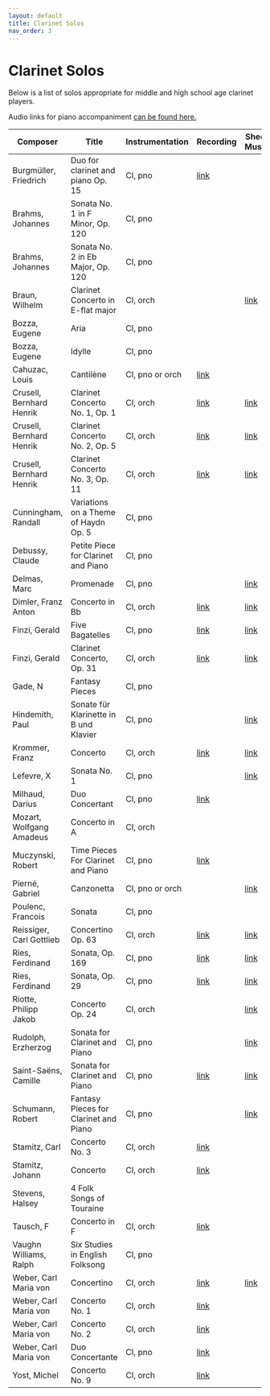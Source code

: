 ```yaml
---
layout: default
title: Clarinet Solos
nav_order: 3
---
```


# Clarinet Solos

Below is a list of solos appropriate for middle and high school age clarinet players.

Audio links for piano accompaniment [can be found here.][1]

| Composer                 | Title                                  | Instrumentation | Recording  | Sheet Music | Level |
|--------------------------|----------------------------------------|-----------------|------------|-------------|-------|
| Burgmüller, Friedrich    | Duo for clarinet and piano Op. 15      | Cl, pno         | [link][35] |             | 4/5   |
| Brahms, Johannes         | Sonata No. 1 in F Minor, Op. 120       | Cl, pno         |            |             | 2-4   |
| Brahms, Johannes         | Sonata No. 2 in Eb Major, Op. 120      | Cl, pno         |            |             | 2-4   |
| Braun, Wilhelm           | Clarinet Concerto in E-flat major      | Cl, orch        |            | [link][2]   | 3     |
| Bozza, Eugene            | Aria                                   | Cl, pno         |            |             | 2     |
| Bozza, Eugene            | Idylle                                 | Cl, pno         |            |             | 2     |
| Cahuzac, Louis           | Cantilène                              | Cl, pno or orch | [link][38] |             | 4     |
| Crusell, Bernhard Henrik | Clarinet Concerto No. 1, Op. 1         | Cl, orch        | [link][42] | [link][32]  |       |
| Crusell, Bernhard Henrik | Clarinet Concerto No. 2, Op. 5         | Cl, orch        | [link][43] | [link][33]  |       |
| Crusell, Bernhard Henrik | Clarinet Concerto No. 3, Op. 11        | Cl, orch        | [link][44] | [link][34]  |       |
| Cunningham, Randall      | Variations on a Theme of Haydn Op. 5   | Cl, pno         |            |             | 1/2   |
| Debussy, Claude          | Petite Piece for Clarinet and Piano    | Cl, pno         |            |             | 1     |
| Delmas, Marc             | Promenade                              | Cl, pno         |            | [link][31]  | 3     |
| Dimler, Franz Anton      | Concerto in Bb                         | Cl, orch        | [link][3]  | [link][4]   | 2/3   |
| Finzi, Gerald            | Five Bagatelles                        | Cl, pno         | [link][5]  | [link][6]   | 2/3   |
| Finzi, Gerald            | Clarinet Concerto, Op. 31              | Cl, orch        | [link][7]  | [link][8]   |       |
| Gade, N                  | Fantasy Pieces                         | Cl, pno         |            |             | 3     |
| Hindemith, Paul          | Sonate für Klarinette in B und Klavier | Cl, pno         |            | [link][29]  | 4/5   |
| Krommer, Franz           | Concerto                               | Cl, orch        | [link][9]  | [link][10]  | 3     |
| Lefevre, X               | Sonata No. 1                           | Cl, pno         |            | [link][11]  | 1     |
| Milhaud, Darius          | Duo Concertant                         | Cl, pno         | [link][37] |             |       |
| Mozart, Wolfgang Amadeus | Concerto in A                          | Cl, orch        |            |             | 5     |
| Muczynski, Robert        | Time Pieces For Clarinet and Piano     | Cl, pno         | [link][36] |             | 5     |
| Pierné, Gabriel          | Canzonetta                             | Cl, pno or orch |            | [link][30]  | 3/4   |
| Poulenc, Francois        | Sonata                                 | Cl, pno         |            |             | 5     |
| Reissiger, Carl Gottlieb | Concertino Op. 63                      | Cl, orch        | [link][12] | [link][13]  | 3     |
| Ries, Ferdinand          | Sonata, Op. 169                        | Cl, pno         | [link][14] | [link][15]  | 4     |
| Ries, Ferdinand          | Sonata, Op. 29                         | Cl, pno         | [link][16] | [link][17]  | 3     |
| Riotte, Philipp Jakob    | Concerto Op. 24                        | Cl, orch        |            | [link][18]  | 3     |
| Rudolph, Erzherzog       | Sonata for Clarinet and Piano          | Cl, pno         |            | [link][19]  | 2/3   |
| Saint-Saëns, Camille     | Sonata for Clarinet and Piano          | Cl, pno         | [link][20] | [link][21]  | 3     |
| Schumann, Robert         | Fantasy Pieces for Clarinet and Piano  | Cl, pno         |            | [link][22]  | 2/3   |
| Stamitz, Carl            | Concerto No. 3                         | Cl, orch        | [link][23] |             | 2/3   |
| Stamitz, Johann          | Concerto                               | Cl, orch        | [link][24] |             | 4     |
| Stevens, Halsey          | 4 Folk Songs of Touraine               |                 |            |             | 1     |
| Tausch, F                | Concerto in F                          | Cl, orch        | [link][25] |             | 3     |
| Vaughn Williams, Ralph   | Six Studies in English Folksong        | Cl, pno         |            |             | 1/2   |
| Weber, Carl Maria von    | Concertino                             | Cl, orch        | [link][26] | [link][27]  | 3/4   |
| Weber, Carl Maria von    | Concerto No. 1                         | Cl, orch        | [link][39] |             | 3/4   |
| Weber, Carl Maria von    | Concerto No. 2                         | Cl, orch        | [link][40] |             | 4     |
| Weber, Carl Maria von    | Duo Concertante                        | Cl, pno         | [link][41] |             | 4     |
| Yost, Michel             | Concerto No. 9                         | Cl, orch        | [link][28] |             | 3     |

[1]:  https://docs.google.com/spreadsheets/d/e/2PACX-1vRWvF_Vg-rt3He-uruxEScpu4nRVz9uR78JSwGqrYomk_6gRsCES1kmxnHhdDNT6BHr3YqJ5Atr070F/pubhtml

[2]:  https://s9.imslp.org/files/imglnks/usimg/9/9e/IMSLP725384-PMLP994624-Wilhelm_Braun_-_Concerto_for_Clarinet_-_Solo_Clarinet_in_Bb.pdf
[4]:  https://s9.imslp.org/files/imglnks/usimg/8/8c/IMSLP408474-PMLP661559-dimler_cl_c_ed.pdf
[6]:  https://petruccimusiclibrary.ca/files/imglnks/caimg/3/3d/IMSLP451063-PMLP733508-Finzi_-_Five_Bagatelles,_Op._23_for_Clarinete_and_Piano_(Score_Part).pdf
[8]:  https://petruccimusiclibrary.ca/files/imglnks/caimg/3/31/IMSLP632783-PMLP1015382-finzi_clarinet_concerto.pdf
[10]: https://s9.imslp.org/files/imglnks/usimg/4/42/IMSLP518631-PMLP411885-Krommer_-_Concerto_for_Clarinet_Op_36_-_Solo_Clarinet_in_Bb.pdf
[11]: https://s9.imslp.org/files/imglnks/usimg/4/41/IMSLP623015-PMLP914807-Lefev_12_Sonatas_cl_basse.pdf
[13]: https://s9.imslp.org/files/imglnks/usimg/4/45/IMSLP401406-PMLP649848-Reissiger-Concertino63-clar.pdf
[15]: https://s9.imslp.org/files/imglnks/usimg/9/95/IMSLP269065-PMLP435904-Ries_169_pr_Q_55_299_3.pdf
[17]: https://s9.imslp.org/files/imglnks/usimg/1/16/IMSLP413604-PMLP670538-Ries_-_Clarinet_Sonata_Op29_-_clpf-BDH.pdf
[18]: https://s9.imslp.org/files/imglnks/usimg/a/a9/IMSLP217514-PMLP360886-Riotte_-_24_-_Clarinet_concerto.pdf
[19]: https://s9.imslp.org/files/imglnks/usimg/a/a2/IMSLP576495-PMLP928285-erzherzog_sonata_clarinet.pdf
[21]: https://s9.imslp.org/files/imglnks/usimg/c/c3/IMSLP13804-Sainsaens-cl.pdf
[22]: https://s9.imslp.org/files/imglnks/usimg/0/04/IMSLP380761-PMLP57120-SCHUMANN-Fantasiest%C3%BCcke_Op.73=clar-pno_-_Clarinet_in_Bb.pdf
[27]: https://s9.imslp.org/files/imglnks/usimg/c/ce/IMSLP24817-PMLP06240-Klarinette.pdf
[29]: https://petruccimusiclibrary.ca/files/imglnks/caimg/7/78/IMSLP309376-PMLP500081-Hin_Cl_Son_cl_pt254.pdf
[30]: https://s9.imslp.org/files/imglnks/usimg/5/56/IMSLP78521-PMLP158977-Piern%C3%A9_-_Canzonetta,_Op._19_(clarinet_and_piano).pdf
[31]: https://s9.imslp.org/files/imglnks/usimg/9/93/IMSLP46027-SIBLEY1802.3792.7d10-39087004968071.pdf
[32]: https://s9.imslp.org/files/imglnks/usimg/2/20/IMSLP533872-PMLP710149-Crusell_-_Concerto_for_Clarinet_no_1_op_1_-_Solo_Clarinet_in_Bb.pdf
[33]: https://s9.imslp.org/files/imglnks/usimg/5/53/IMSLP534461-PMLP539326-Crusell_-_Concerto_for_Clarinet_no_2_op_5_-_Solo_Clarinet_in_Bb.pdf
[34]: https://s9.imslp.org/files/imglnks/usimg/a/ad/IMSLP117666-PMLP238705-crusell-clarinetconcerto3-solopart.pdf

[3]:  https://youtu.be/uAS2F3S3tns
[5]:  https://youtu.be/6r5_UQl3nug
[7]:  https://youtu.be/JmRJ1cdGNE8
[9]:  https://youtu.be/RfE3Qea9y_A
[12]: https://youtu.be/zunmkA7ktgU
[14]: https://youtu.be/Jl9hzErOSXM
[16]: https://youtu.be/UVimzPLlZ_s
[20]: https://youtu.be/C2iTzsS6iOo
[23]: https://youtu.be/HCESq4rNbdQ
[24]: https://youtu.be/NyGNKWC6rms
[25]: https://youtu.be/stTSa5r9wZ8
[26]: https://youtu.be/SR9oxnm66bY
[28]: https://youtu.be/fVSIsPMX68Q
[35]: https://youtu.be/j9olMf04Rms
[36]: https://youtu.be/CfxzR74KiDE
[37]: https://youtu.be/ztEUE4lo5Fk
[38]: https://youtu.be/pt0KNTHXOF0
[39]: https://youtu.be/arNCFAD25Z0
[40]: https://youtu.be/dPdPL16lE0k
[41]: https://youtu.be/yRxVuBd1InE
[42]: https://youtu.be/dfBnoGfJxUo
[43]: https://youtu.be/_HtXSeZlnuE
[44]: https://youtu.be/uFXSHmroIFI

<!-- add target="_blank" to every link -->
<script>
  Array.from(document.querySelectorAll('#main-content a'))
    .forEach(link => link.setAttribute('target', '_blank'));
</script>
